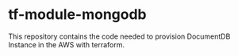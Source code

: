 # tf-module-mongodb

This repository contains the code needed to provision DocumentDB Instance in the AWS with terraform.

